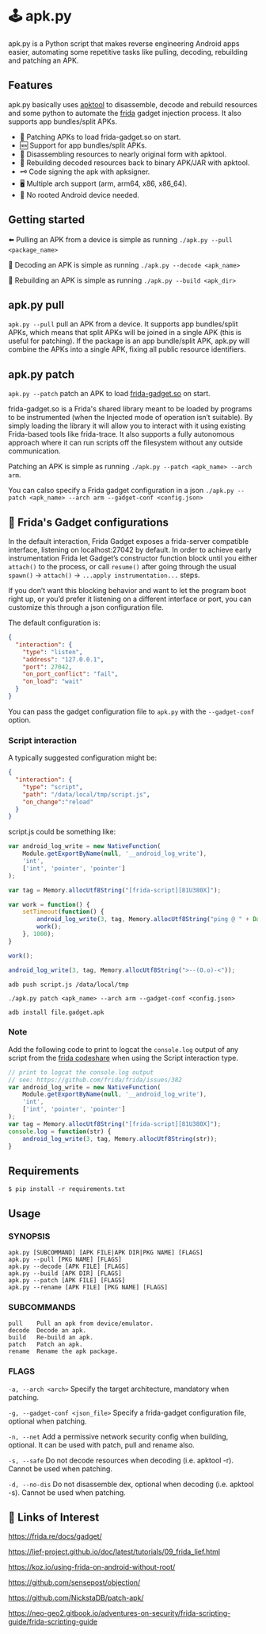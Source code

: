 # :joystick: apk.py
apk.py is a Python script that makes reverse engineering Android apps easier, automating some repetitive tasks like pulling, decoding, rebuilding and patching an APK.


## Features
apk.py basically uses [apktool](https://ibotpeaches.github.io/Apktool/) to disassemble, decode and rebuild resources and some python to automate the [frida](https://https://frida.re/) gadget injection process.
It also supports app bundles/split APKs. 

 -  :mushroom: Patching APKs to load frida-gadget.so on start.
 -  :new: Support for app bundles/split APKs.
 -  :wrench: Disassembling resources to nearly original form with apktool.
 -  :nut_and_bolt: Rebuilding decoded resources back to binary APK/JAR with apktool.
 -  :old_key: Code signing the apk with apksigner.
 -  :desktop_computer: Multiple arch support (arm, arm64, x86, x86_64). 
 -  :no_mobile_phones: No rooted Android device needed.


## Getting started
:arrow_left: Pulling an APK from a device is simple as running `./apk.py --pull <package_name>`

:wrench: Decoding an APK is simple as running `./apk.py --decode <apk_name>`

:nut_and_bolt: Rebuilding an APK is simple as running  `./apk.py --build <apk_dir>`


## apk.py pull
`apk.py --pull` pull an APK from a device.
It supports app bundles/split APKs, which means that split APKs will be joined in a single APK (this is useful for patching). 
If the package is an app bundle/split APK, apk.py will combine the APKs into a single APK, fixing all public resource identifiers.


## apk.py patch
`apk.py --patch` patch an APK to load [frida-gadget.so](https://frida.re/docs/gadget/) on start.

frida-gadget.so is a Frida's shared library meant to be loaded by programs to be instrumented (when the Injected mode of operation isn’t suitable). By simply loading the library it will allow you to interact with it using existing Frida-based tools like frida-trace. It also supports a fully autonomous approach where it can run scripts off the filesystem without any outside communication.

Patching an APK is simple as running  `./apk.py --patch <apk_name> --arch arm`.

You can calso specify a Frida gadget configuration in a json `./apk.py --patch <apk_name> --arch arm --gadget-conf <config.json>`

## :mushroom: Frida's Gadget configurations
In the default interaction, Frida Gadget exposes a frida-server compatible interface, listening on localhost:27042 by default. In order to achieve early instrumentation Frida let Gadget’s constructor function block until you either `attach()` to the process, or call `resume()` after going through the usual `spawn()` -> `attach()` -> `...apply instrumentation...` steps.

If you don’t want this blocking behavior and want to let the program boot right up, or you’d prefer it listening on a different interface or port, you can customize this through a json configuration file.

The default configuration is:
```json
{
  "interaction": {
    "type": "listen",
    "address": "127.0.0.1",
    "port": 27042,
    "on_port_conflict": "fail",
    "on_load": "wait"
  }
}
```

You can pass the gadget configuration file to `apk.py` with the `--gadget-conf` option.

### Script interaction

A typically suggested configuration might be:
```json
{
  "interaction": {
    "type": "script",
    "path": "/data/local/tmp/script.js",
    "on_change":"reload"
  }
}
```

script.js could be something like:

```javascript
var android_log_write = new NativeFunction(
    Module.getExportByName(null, '__android_log_write'),
    'int',
    ['int', 'pointer', 'pointer']
);

var tag = Memory.allocUtf8String("[frida-script][81U380X]");

var work = function() {
    setTimeout(function() {
        android_log_write(3, tag, Memory.allocUtf8String("ping @ " + Date.now()));
        work();
    }, 1000);
}

work();

android_log_write(3, tag, Memory.allocUtf8String(">--(O.o)-<"));
```
`adb push script.js /data/local/tmp`

`./apk.py patch <apk_name> --arch arm --gadget-conf <config.json>`

`adb install file.gadget.apk`

### Note
Add the following code to print to logcat the `console.log` output of any script from the [frida codeshare](https://codeshare.frida.re/) when using the Script interaction type.
```js
// print to logcat the console.log output
// see: https://github.com/frida/frida/issues/382
var android_log_write = new NativeFunction(
    Module.getExportByName(null, '__android_log_write'),
    'int',
    ['int', 'pointer', 'pointer']
);
var tag = Memory.allocUtf8String("[frida-script][81U380X]");
console.log = function(str) {
    android_log_write(3, tag, Memory.allocUtf8String(str));
}
```

## Requirements

```shell
$ pip install -r requirements.txt
```

## Usage 
### SYNOPSIS
	apk.py [SUBCOMMAND] [APK FILE|APK DIR|PKG NAME] [FLAGS]
	apk.py --pull [PKG NAME] [FLAGS]
	apk.py --decode [APK FILE] [FLAGS]
	apk.py --build [APK DIR] [FLAGS]
	apk.py --patch [APK FILE] [FLAGS]
	apk.py --rename [APK FILE] [PKG NAME] [FLAGS]

 ### SUBCOMMANDS
	pull	Pull an apk from device/emulator.
	decode	Decode an apk.
	build	Re-build an apk.
	patch	Patch an apk.
	rename	Rename the apk package.

 ### FLAGS
`-a, --arch <arch>` Specify the target architecture, mandatory when patching.

`-g, --gadget-conf <json_file>` Specify a frida-gadget configuration file, optional when patching.

`-n, --net` Add a permissive network security config when building, optional. It can be used with patch, pull and rename also.

`-s, --safe` Do not decode resources when decoding (i.e. apktool -r). Cannot be used when patching.

`-d, --no-dis` Do not disassemble dex, optional when decoding (i.e. apktool -s). Cannot be used when patching.


## :page_with_curl: Links of Interest
https://frida.re/docs/gadget/

https://lief-project.github.io/doc/latest/tutorials/09_frida_lief.html

https://koz.io/using-frida-on-android-without-root/

https://github.com/sensepost/objection/

https://github.com/NickstaDB/patch-apk/

https://neo-geo2.gitbook.io/adventures-on-security/frida-scripting-guide/frida-scripting-guide
